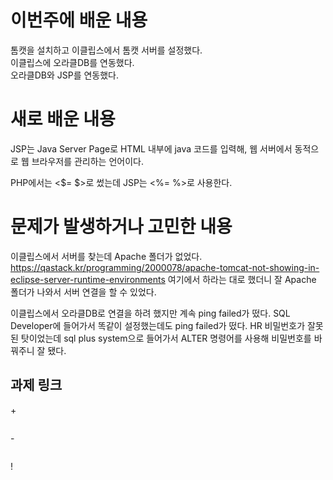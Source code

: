 # 이번주에 배운 내용
톰캣을 설치하고 이클립스에서 톰캣 서버를 설정했다. <br>
이클립스에 오라클DB를 연동했다. <br>
오라클DB와 JSP를 연동했다. <br>


# 새로 배운 내용
JSP는 Java Server Page로 HTML 내부에 java 코드를 입력해, 웹 서버에서 동적으로 웹 브라우저를 관리하는 언어이다.

PHP에서는 <$= $>로 썼는데 JSP는 <%= %>로 사용한다.



# 문제가 발생하거나 고민한 내용
이클립스에서 서버를 찾는데 Apache 폴더가 없었다. 
https://qastack.kr/programming/2000078/apache-tomcat-not-showing-in-eclipse-server-runtime-environments
여기에서 하라는 대로 했더니 잘 Apache 폴더가 나와서 서버 연결을 할 수 있었다.

이클립스에서 오라클DB로 연결을 하려 했지만 계속 ping failed가 떴다. 
SQL Developer에 들어가서 똑같이 설정했는데도 ping failed가 떴다.
HR 비밀번호가 잘못된 탓이었는데 sql plus system으로 들어가서 ALTER 명령어를 사용해 비밀번호를 바꿔주니 잘 됐다.


## 과제 링크

\+
``` 

```
\-
```

```
!
```

```
